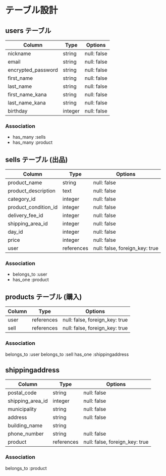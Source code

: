 # テーブル設計

## users テーブル

| Column                | Type   | Options     |
| --------              | ------ | ----------- |
| nickname              | string | null: false |
| email                 | string | null: false |
| encrypted_password    | string | null: false |
| first_name            | string | null: false |
| last_name             | string | null: false |
| first_name_kana       | string | null: false |
| last_name_kana        | string | null: false |
| birthday              | integer| null: false |

### Association
- has_many :sells
- has_many :product

## sells テーブル (出品)

| Column                | Type   | Options     |
| --------              | ------ | ----------- |
| product_name          | string | null: false |
| product_description   | text   | null: false |
| category_id           | integer| null: false |
| product_condition_id  | integer| null: false |
| delivery_fee_id       | integer| null: false |
| shipping_area_id      | integer| null: false |
| day_id                | integer| null: false |
| price                 | integer| null: false |
| user                  | references| null: false, foreign_key: true |

### Association
- belongs_to :user
- has_one :product

## products テーブル (購入)

| Column                | Type      | Options     |
| --------              | ------    | ----------- |
| user                  | references| null: false, foreign_key: true |
| sell                  | references| null: false, foreign_key: true |

### Association
belongs_to :user
belongs_to :sell
has_one :shippingaddress

## shippingaddress

| Column                | Type   | Options     |
| --------              | ------ | ----------- |
| postal_code           | string    | null: false |
| shipping_area_id      | integer   | null: false |
| municipality          | string    | null: false |
| address               | string    | null: false |
| building_name         | string    |
| phone_number          | string    | null: false |
| product               | references|null: false, foreign_key: true|

### Association
belongs_to :product
